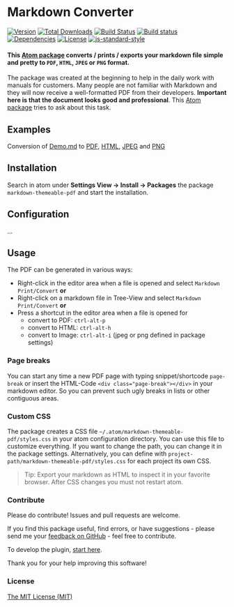 Markdown Converter
==============================================================

[![Version](https://img.shields.io/apm/v/markdown-themeable-pdf.svg)](https://github.com/cakebake/markdown-themeable-pdf/releases) [![Total Downloads](https://img.shields.io/apm/dm/markdown-themeable-pdf.svg)](https://atom.io/packages/markdown-themeable-pdf) [![Build Status](https://travis-ci.org/cakebake/markdown-themeable-pdf.svg?branch=rewrite)](https://travis-ci.org/cakebake/markdown-themeable-pdf) [![Build status](https://ci.appveyor.com/api/projects/status/3wglnf4du2teyn33/branch/rewrite?svg=true)](https://ci.appveyor.com/project/cakebake/markdown-themeable-pdf/branch/rewrite) [![Dependencies](https://img.shields.io/david/cakebake/markdown-themeable-pdf.svg)](https://github.com/cakebake/markdown-themeable-pdf/blob/rewrite/package.json) [![License](https://img.shields.io/apm/l/markdown-themeable-pdf.svg)](https://github.com/cakebake/markdown-themeable-pdf/blob/rewrite/LICENSE.md) [![js-standard-style](https://img.shields.io/badge/code%20style-standard-yellow.svg)](http://standardjs.com)

#### This [Atom package](https://atom.io/packages/markdown-themeable-pdf) converts / prints / exports your markdown file simple and pretty to `PDF`, `HTML`, `JPEG` or `PNG` format.

The package was created at the beginning to help in the daily work with manuals for customers. Many people are not familiar with Markdown and they will now receive a well-formatted PDF from their developers. **Important here is that the document looks good and professional**. This [Atom package](https://atom.io/packages/markdown-themeable-pdf) tries to ask about this task.

## Examples

Conversion of [Demo.md](https://github.com/cakebake/markdown-themeable-pdf/raw/rewrite/spec/markdown/Demo.md) to
[PDF](https://github.com/cakebake/markdown-themeable-pdf/raw/rewrite/spec/markdown/Demo.pdf),
[HTML](https://github.com/cakebake/markdown-themeable-pdf/raw/rewrite/spec/markdown/Demo.html),
[JPEG](https://github.com/cakebake/markdown-themeable-pdf/raw/rewrite/spec/markdown/Demo.jpeg) and
[PNG](https://github.com/cakebake/markdown-themeable-pdf/raw/rewrite/spec/markdown/Demo.png)

## Installation

Search in atom under **Settings View -> Install -> Packages** the package `markdown-themeable-pdf` and start the installation.

## Configuration

...

## Usage

The PDF can be generated in various ways:

-	Right-click in the editor area when a file is opened and select `Markdown Print/Convert` **or**
-	Right-click on a markdown file in Tree-View and select `Markdown Print/Convert` **or**
-	Press a shortcut in the editor area when a file is opened for
	-	convert to PDF: `ctrl-alt-p`
	-	convert to HTML: `ctrl-alt-h`
	-	convert to Image: `ctrl-alt-i` (jpeg or png defined in package settings)

### Page breaks

You can start any time a new PDF page with typing snippet/shortcode `page-break` or insert the HTML-Code `<div class="page-break"></div>` in your markdown editor. So you can prevent such ugly breaks in lists or other contiguous areas.

### Custom CSS

The package creates a CSS file `~/.atom/markdown-themeable-pdf/styles.css` in your atom configuration directory. You can use this file to customize everything. If you want to change the path, you can change it in the package settings. Alternatively, you can define with `project-path/markdown-themeable-pdf/styles.css` for each project its own CSS.

> Tip: Export your markdown as HTML to inspect it in your favorite browser. After CSS changes you must not restart atom.

### Contribute

Please do contribute! Issues and pull requests are welcome.

If you find this package useful, find errors, or have suggestions - please send me your [feedback on GitHub](https://github.com/cakebake/markdown-themeable-pdf/issues/new) - feel free to contribute.

To develop the plugin, [start here](https://github.com/cakebake/markdown-themeable-pdf/blob/rewrite/CONTRIBUTING.md).

Thank you for your help improving this software!

### License

[The MIT License (MIT)](https://github.com/cakebake/markdown-themeable-pdf/blob/rewrite/LICENSE.md)
